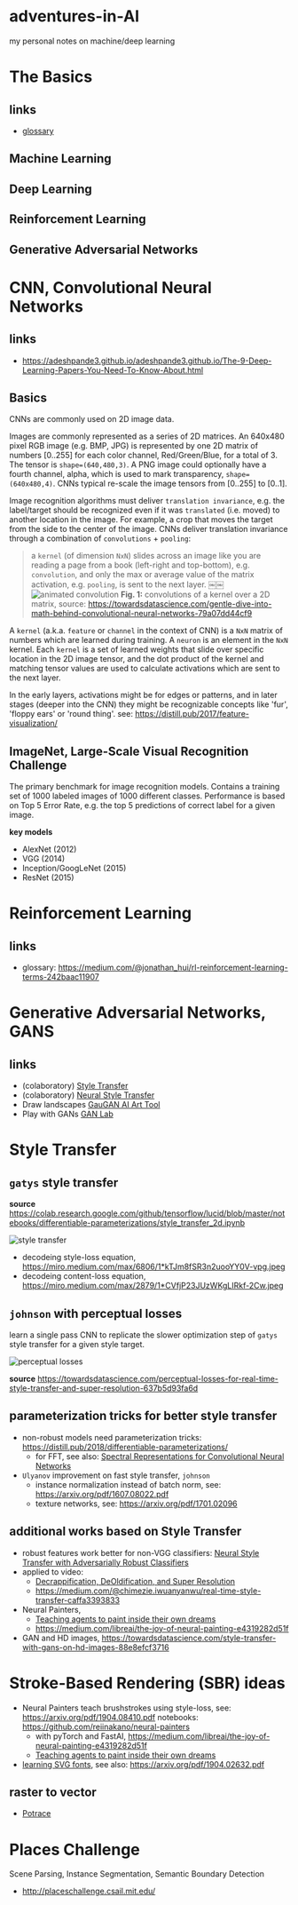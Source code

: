 # adventures-in-AI
my personal notes on machine/deep learning


# The Basics
## links
* [glossary](./glossary.md)

## Machine Learning

## Deep Learning

## Reinforcement Learning

## Generative Adversarial Networks



# CNN, Convolutional Neural Networks
## links
* https://adeshpande3.github.io/adeshpande3.github.io/The-9-Deep-Learning-Papers-You-Need-To-Know-About.html

## Basics
CNNs are commonly used on 2D image data.

Images are commonly represented as a series of 2D matrices. An 640x480 pixel RGB image (e.g. BMP, JPG) is represented by one 2D matrix of numbers [0..255] for each color channel, Red/Green/Blue, for a total of 3. The tensor is `shape=(640,480,3)`. A PNG image could optionally have a fourth channel, alpha, which is used to mark transparency, `shape=(640x480,4)`. CNNs typical re-scale the image tensors from [0..255] to [0..1].

Image recognition algorithms must deliver `translation invariance`, e.g. the label/target should be recognized even if it was `translated` (i.e. moved) to another location in the image. For example, a crop that moves the target from the side to the center of the image. CNNs deliver translation invariance through a combination of `convolutions` + `pooling`: 

>a `kernel` (of dimension `NxN`) slides across an image like you are reading a page from a book (left-right and top-bottom), e.g. `convolution`, and only the max or average value of the matrix activation, e.g. `pooling`,  is sent to the next layer.
￼￼![animated convolution](https://miro.medium.com/max/761/1*32zCSTBi3giSApz1oQV-zA.gif)
**Fig. 1:** convolutions of a kernel over a 2D matrix, source: <https://towardsdatascience.com/gentle-dive-into-math-behind-convolutional-neural-networks-79a07dd44cf9>

A `kernel` (a.k.a. `feature` or `channel` in the context of CNN) is a `NxN` matrix of numbers which are learned during training.  A `neuron` is an element in the `NxN` kernel. Each `kernel` is a set of learned weights that slide over specific location in the 2D image tensor, and the dot product of the kernel and matching tensor values are used to calculate activations which are sent to the next layer. 

In the early layers, activations might be for edges or patterns, and in later stages (deeper into the CNN) they might be recognizable concepts like 'fur', 'floppy ears' or 'round thing'. see: <https://distill.pub/2017/feature-visualization/>

## ImageNet, Large-Scale Visual Recognition Challenge
The primary benchmark for image recognition models. Contains a training set of 1000 labeled images of 1000 different classes. Performance is based on Top 5 Error Rate, e.g. the top 5 predictions of correct label for a given image.

**key models**
* AlexNet (2012)
* VGG (2014)
* Inception/GoogLeNet (2015)
* ResNet (2015)



# Reinforcement Learning
## links
* glossary: https://medium.com/@jonathan_hui/rl-reinforcement-learning-terms-242baac11907

# Generative Adversarial Networks, GANS
## links
* (colaboratory) [Style Transfer](https://colab.research.google.com/github/tensorflow/lucid/blob/master/notebooks/differentiable-parameterizations/style_transfer_2d.ipynb)
* (colaboratory) [Neural Style Transfer](https://colab.research.google.com/github/tensorflow/models/blob/master/research/nst_blogpost/4_Neural_Style_Transfer_with_Eager_Execution.ipynb)
* Draw landscapes [GauGAN AI Art Tool](http://nvidia-research-mingyuliu.com/gaugan)
* Play with GANs [GAN Lab](https://poloclub.github.io/ganlab/)


# Style Transfer
## `gatys` style transfer
**source** <https://colab.research.google.com/github/tensorflow/lucid/blob/master/notebooks/differentiable-parameterizations/style_transfer_2d.ipynb>

![style transfer](https://storage.googleapis.com/tensorflow-lucid/static/img/notebook-styletransfer-diagram.png)
* decodeing style-loss equation, https://miro.medium.com/max/6806/1*kTJm8fSR3n2uooYY0V-vpg.jpeg
* decodeing content-loss equation, https://miro.medium.com/max/2879/1*CVfjP23JUzWKgLIRkf-2Cw.jpeg

## `johnson` with perceptual losses
learn a single pass CNN to replicate the slower optimization step of `gatys` style transfer for a given style target.

![perceptual losses](https://miro.medium.com/max/855/1*TdkNFoecrvBZZbLOHGse0Q.png)

**source** <https://towardsdatascience.com/perceptual-losses-for-real-time-style-transfer-and-super-resolution-637b5d93fa6d>

## parameterization tricks for better style transfer
* non-robust models need parameterization tricks: https://distill.pub/2018/differentiable-parameterizations/
  * for FFT, see also: [Spectral Representations for Convolutional Neural Networks](https://arxiv.org/pdf/1506.03767.pdf)
* `Ulyanov` improvement on fast style transfer, `johnson`
  * instance normalization instead of batch norm, see: https://arxiv.org/pdf/1607.08022.pdf
  * texture networks, see: https://arxiv.org/pdf/1701.02096

## additional works based on Style Transfer
* robust features work better for non-VGG classifiers: [Neural Style Transfer with Adversarially Robust Classifiers](https://reiinakano.com/2019/06/21/robust-neural-style-transfer.html)
* applied to video:
  * [Decrappification, DeOldification, and Super Resolution](https://www.fast.ai/2019/05/03/decrappify/)
  * https://medium.com/@chimezie.iwuanyanwu/real-time-style-transfer-caffa3393833
* Neural Painters, 
  * [Teaching agents to paint inside their own dreams](https://reiinakano.com/2019/01/27/world-painters.html)
  * https://medium.com/libreai/the-joy-of-neural-painting-e4319282d51f
* GAN and HD images, https://towardsdatascience.com/style-transfer-with-gans-on-hd-images-88e8efcf3716







# Stroke-Based Rendering (SBR) ideas
* Neural Painters teach brushstrokes using style-loss, see: https://arxiv.org/pdf/1904.08410.pdf
  notebooks: https://github.com/reiinakano/neural-painters
  * with pyTorch and FastAI, https://medium.com/libreai/the-joy-of-neural-painting-e4319282d51f
  * [Teaching agents to paint inside their own dreams](https://reiinakano.com/2019/01/27/world-painters.html)
* [learning SVG fonts](https://neurohive.io/en/news/new-method-for-generating-svg-fonts-by-google-brain/), see also: https://arxiv.org/pdf/1904.02632.pdf
## raster to vector
* [Potrace](http://potrace.sourceforge.net/)








# Places Challenge
Scene Parsing, Instance Segmentation, Semantic Boundary Detection
* http://placeschallenge.csail.mit.edu/